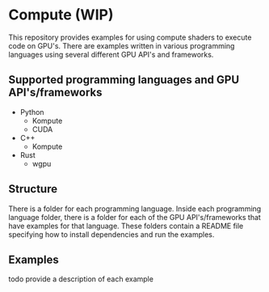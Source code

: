 # Compute (WIP)

This repository provides examples for using compute shaders to execute code on GPU's. There are
examples written in various programming languages using several different GPU API's and frameworks.

## Supported programming languages and GPU API's/frameworks
* Python
    * Kompute
    * CUDA
* C++
    * Kompute
* Rust
    * wgpu

## Structure
There is a folder for each programming language. Inside each programming language folder, there is a
folder for each of the GPU API's/frameworks that have examples for that language. These folders
contain a README file specifying how to install dependencies and run the examples.

## Examples
todo provide a description of each example

